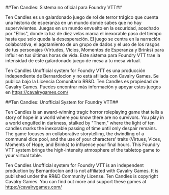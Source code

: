 ##Ten Candles: Sistema no oficial para Foundry VTT##

Ten Candles es un galardonado juego de rol de terror trágico que cuenta una historia de esperanza en un mundo donde sabes que no hay supervivientes. Juegas en un mundo envuelto en la oscuridad, acechado por "Ellos", donde la luz de diez velas marca el inexorable paso del tiempo hasta que solo queda la desesperación. El juego se centra en la narración colaborativa, el agotamiento de un grupo de dados y el uso de los rasgos de tus personajes (Virtudes, Vicios, Momentos de Esperanza y Brinks) para influir en tus últimas horas de vida. Este sistema para Foundry VTT trae la intensidad de este galardonado juego de mesa a tu mesa virtual.

Ten Candles Unofficial system for Foundry VTT es una producción independiente de Bernardoclon y no está afiliada con Cavalry Games. Se publica bajo la Licencia Comunitaria RR&D. Ten Candles es propiedad de Cavalry Games. Puedes encontrar más información y apoyar estos juegos en https://cavalrygames.com/

##Ten Candles: Unofficial System for Foundry VTT##

Ten Candles is an award-winning tragic horror roleplaying game that tells a story of hope in a world where you know there are no survivors. You play in a world engulfed in darkness, stalked by "Them," where the light of ten candles marks the inexorable passing of time until only despair remains. The game focuses on collaborative storytelling, the dwindling of a communal dice pool, and the use of your characters' traits (Virtues, Vices, Moments of Hope, and Brinks) to influence your final hours. This Foundry VTT system brings the high-intensity atmosphere of the tabletop game to your virtual table.

Ten Candles Unofficial system for Foundry VTT is an independent production by Bernardoclon and is not affiliated with Cavalry Games. It is published under the RR&D Community License. Ten Candles is copyright Cavalry Games. You can find out more and support these games at https://cavalrygames.com/
